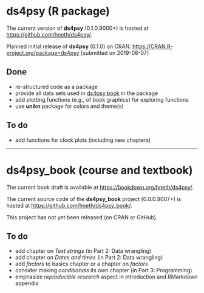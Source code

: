 
# ds4psy (R package)

The current version of **ds4psy** (0.1.0.9000+) is hosted at <https://github.com/hneth/ds4psy/>. 

Planned initial release of **ds4psy** (0.1.0) on CRAN: <https://CRAN.R-project.org/package=ds4psy> [submitted on 2019-08-07] 

## Done 

- re-structured code as a package
- provide all data sets used in [ds4psy book](https://bookdown.org/hneth/ds4psy/) in the package
- add plotting functions (e.g., of book graphics) for exploring functions 
- use **unikn** package for colors and theme(s)

## To do

- add functions for clock plots (including new chapters)

---------- 

# ds4psy_book (course and textbook)

The current book draft is available at <https://bookdown.org/hneth/ds4psy/>. 

The current source code of the **ds4psy_book** project (0.0.0.9007+) is hosted at <https://github.com/hneth/ds4psy_book/>. 

This project has not yet been released (on CRAN or GitHub). 

## To do

- add chapter on _Text strings_ (in Part 2: Data wrangling)
- add chapter on _Dates and times_ (in Part 2: Data wrangling)
- add _factors_ to basics chapter or a chapter on _factors_
- consider making _conditionals_ its own chapter (in Part 3: Programming) 
- emphasize _reproducible research_ aspect in introduction and RMarkdown appendix

<!-- eof -->
